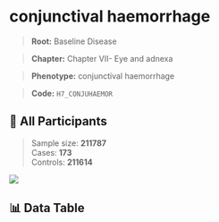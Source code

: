 # conjunctival haemorrhage

> **Root:** Baseline Disease  

> **Chapter:** Chapter VII- Eye and adnexa  

> **Phenotype:** conjunctival haemorrhage  

> **Code:** `H7_CONJUHAEMOR`

## 🧪 All Participants  
> Sample size: **211787**  
> Cases: **173**  
> Controls: **211614**
<img src="/Sensitive/Figures/ALL/Incidence/H7_CONJUHAEMOR.png"/>

## 📊 Data Table
<CsvTableMRF src="/Sensitive/Data/ALL/Incidence/COX_H7_CONJUHAEMOR.csv"/>

